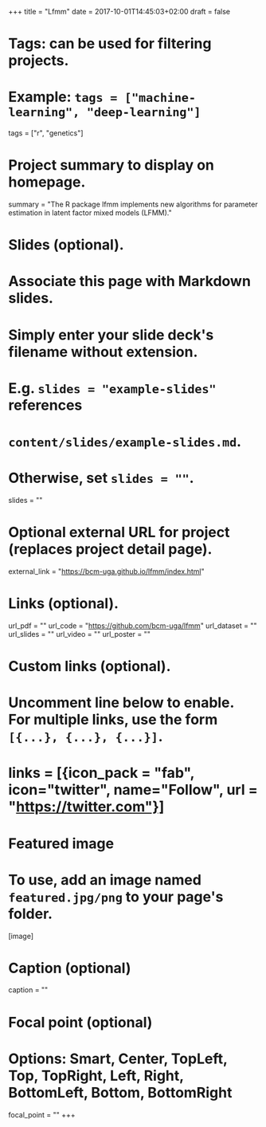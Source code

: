 +++
title = "Lfmm"
date = 2017-10-01T14:45:03+02:00
draft = false

# Tags: can be used for filtering projects.
# Example: `tags = ["machine-learning", "deep-learning"]`
tags = ["r", "genetics"]

# Project summary to display on homepage.
summary = "The R package lfmm implements new algorithms for parameter estimation in latent factor mixed models (LFMM)."

# Slides (optional).
#   Associate this page with Markdown slides.
#   Simply enter your slide deck's filename without extension.
#   E.g. `slides = "example-slides"` references 
#   `content/slides/example-slides.md`.
#   Otherwise, set `slides = ""`.
slides = ""

# Optional external URL for project (replaces project detail page).
external_link = "https://bcm-uga.github.io/lfmm/index.html"

# Links (optional).
url_pdf = ""
url_code = "https://github.com/bcm-uga/lfmm"
url_dataset = ""
url_slides = ""
url_video = ""
url_poster = ""

# Custom links (optional).
#   Uncomment line below to enable. For multiple links, use the form `[{...}, {...}, {...}]`.
# links = [{icon_pack = "fab", icon="twitter", name="Follow", url = "https://twitter.com"}]

# Featured image
# To use, add an image named `featured.jpg/png` to your page's folder. 
[image]
  # Caption (optional)
  caption = ""

  # Focal point (optional)
  # Options: Smart, Center, TopLeft, Top, TopRight, Left, Right, BottomLeft, Bottom, BottomRight
  focal_point = ""
+++
